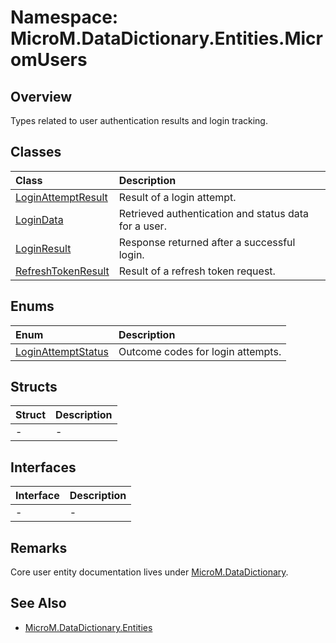 # Namespace: MicroM.DataDictionary.Entities.MicromUsers
## Overview
Types related to user authentication results and login tracking.

## Classes
| Class | Description |
|:------------|:-------------|
| [LoginAttemptResult](LoginAttemptResult/index.md) | Result of a login attempt. |
| [LoginData](LoginData/index.md) | Retrieved authentication and status data for a user. |
| [LoginResult](LoginResult/index.md) | Response returned after a successful login. |
| [RefreshTokenResult](RefreshTokenResult/index.md) | Result of a refresh token request. |

## Enums
| Enum | Description |
|:------------|:-------------|
| [LoginAttemptStatus](LoginAttemptStatus/index.md) | Outcome codes for login attempts. |

## Structs
| Struct | Description |
|:------------|:-------------|
| - | - |

## Interfaces
| Interface | Description |
|:------------|:-------------|
| - | - |

## Remarks
Core user entity documentation lives under [MicroM.DataDictionary](../MicroM.DataDictionary/index.md).

## See Also
- [MicroM.DataDictionary.Entities](../MicroM.DataDictionary.Entities/index.md)
